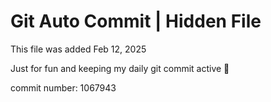 # Git Auto Commit | Hidden File

This file was added Feb 12, 2025

Just for fun and keeping my daily git commit active 🤪

commit number: 1067943

